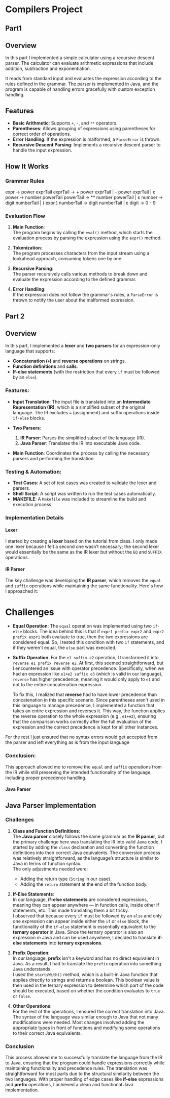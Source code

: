 # Compilers Project


## Part1


## Overview
In this part I implemented a simple calculator using a recursive descent parser. The calculator can evaluate arithmetic expressions that include addition, subtraction and exponentiation.

It reads from standard input and evaluates the expression according to the rules defined in the grammar. The parser is implemented in Java, and the program is capable of handling errors gracefully with custom exception handling.

## Features
- **Basic Arithmetic**: Supports `+`, `-`, and `**` operators.
- **Parentheses**: Allows grouping of expressions using parentheses for correct order of operations.
- **Error Handling**: If the expression is malformed, a `ParseError` is thrown.
- **Recursive Descent Parsing**: Implements a recursive descent parser to handle the input expression.

## How It Works

### Grammar Rules
expr -> power exprTail 
exprTail -> + power exprTail 
            | - power exprTail 
            | ε
power -> number powerTail
powerTail -> ** number powerTail 
            | ε
number -> digit numberTail 
        | ( expr )
numberTail -> digit numberTail 
            | ε
digit -> 0 - 9


### Evaluation Flow
1. **Main Function**:  
   The program begins by calling the `eval()` method, which starts the evaluation process by parsing the expression using the `expr()` method.

2. **Tokenization**:  
   The program processes characters from the input stream using a lookahead approach, consuming tokens one by one.

3. **Recursive Parsing**:  
   The parser recursively calls various methods to break down and evaluate the expression according to the defined grammar.

4. **Error Handling**:  
   If the expression does not follow the grammar's rules, a `ParseError` is thrown to notify the user about the malformed expression.

## Part 2 

## Overview

In this part, I implemented a **lexer** and **two parsers** for an expression-only language that supports:

- **Concatenation (`+`)** and **reverse operations** on strings.
- **Function definitions** and **calls**.
- **If-else statements** (with the restriction that every `if` must be followed by an `else`).

### Features:
- **Input Translation**: The input file is translated into an **Intermediate Representation (IR)**, which is a simplified subset of the original language. The IR excludes `=` (assignment) and suffix operations inside `if-else` blocks.
- **Two Parsers**: 
  1. **IR Parser**: Parses the simplified subset of the language (IR).
  2. **Java Parser**: Translates the IR into executable Java code.
  
- **Main Function**: Coordinates the process by calling the necessary parsers and performing the translation.

### Testing & Automation:
- **Test Cases**: A set of test cases was created to validate the lexer and parsers.
- **Shell Script**: A script was written to run the test cases automatically.
- **MAKEFILE**: A `Makefile` was included to streamline the build and execution process.

### Implementation Details

#### Lexer
I started by creating a **lexer** based on the tutorial from class. I only made one lexer because I felt a second one wasn’t necessary; the second lexer would essentially be the same as the IR lexer but without the `EQ` and `SUFFIX` operations.

#### IR Parser
The key challenge was developing the **IR parser**, which removes the `equal` and `suffix` operations while maintaining the same functionality. Here's how I approached it:

# Challenges

- **Equal Operation**: The `equal` operation was implemented using two `if-else` blocks. The idea behind this is that if `expr1 prefix expr2` and `expr2 prefix expr1` both evaluate to true, then the two expressions are considered equal. So, I tested this condition with two `if` statements, and if they weren't equal, the `else` part was executed.
  
- **Suffix Operation**: For the `e1 suffix e2` operation, I transformed it into `reverse e1 prefix reverse e2`. At first, this seemed straightforward, but I encountered an issue with operator precedence. Specifically, when we had an expression like `e1+e2 suffix e3` (which is valid in our language), `reverse` has higher precedence, meaning it would only apply to `e1` and not to the entire concatenation expression.
  
  To fix this, I realized that **reverse** had to have lower precedence than concatenation in this specific scenario. Since parentheses aren't used in this language to manage precedence, I implemented a function that takes an entire expression and reverses it. This way, the function applies the reverse operation to the whole expression (e.g., `e1+e2`), ensuring that the comparison works correctly after the full evaluation of the expression and the correct precedence is kept for all other instances.
 
For the rest I just ensured that no syntax errors would get accepted from the parser and left everything as is from the input language
### Conclusion:
This approach allowed me to remove the `equal` and `suffix` operations from the IR while still preserving the intended functionality of the language, including proper precedence handling.

#### Java Parser
## Java Parser Implementation

### Challenges

1. **Class and Function Definitions**:  
   The **Java parser** closely follows the same grammar as the **IR parser**, but the primary challenge here was translating the IR into valid Java code. I started by adding the `class` declaration and converting the function definitions into their correct Java equivalents. The conversion process was relatively straightforward, as the language’s structure is similar to Java in terms of function syntax.  
   The only adjustments needed were:
   - Adding the return type (`String` in our case).
   - Adding the `return` statement at the end of the function body.

2. **If-Else Statements**:  
   In our language, **if-else statements** are considered expressions, meaning they can appear anywhere — in function calls, inside other if statements, etc. This made translating them a bit tricky.  
   I observed that because every `if` must be followed by an `else` and only one expression can appear inside either the `if` or `else` block, the functionality of the `if-else` statement is essentially equivalent to the **ternary operator** in Java. Since the ternary operator is also an expression in Java and can be used anywhere, I decided to translate **if-else statements** into **ternary expressions**.

3. **Prefix Operation**:  
   In our language, **prefix** isn't a keyword and has no direct equivalent in Java. As a result, I had to translate the `prefix` operation into something Java understands.  
   I used the `startsWith()` method, which is a built-in Java function that applies directly to strings and returns a boolean. This boolean value is then used in the ternary expression to determine which part of the code should be executed, based on whether the condition evaluates to `true` or `false`.

4. **Other Operations**:  
   For the rest of the operations, I ensured the correct translation into Java. The syntax of the language was similar enough to Java that not many modifications were needed. Most changes involved adding the appropriate types in front of functions and modifying some operations to their correct Java equivalents.

### Conclusion

This process allowed me to successfully translate the language from the IR to Java, ensuring that the program could handle expressions correctly while maintaining functionality and precedence rules. The translation was straightforward for most parts due to the structural similarity between the two languages. With proper handling of edge cases like **if-else** expressions and **prefix** operations, I achieved a clean and functional Java implementation.
